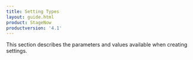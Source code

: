 ```yaml
---
title: Setting Types
layout: guide.html
product: StageNow
productversion: '4.1'
---
```


This section describes the parameters and values available when creating settings. 













